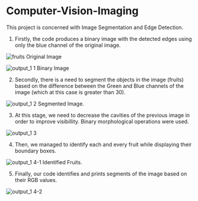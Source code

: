 # Computer-Vision-Imaging

This project is concerned with Image Segmentation and Edge Detection.

1. Firstly, the code produces a binary image with the detected edges using only the blue channel of the original image.

  ![fruits](https://user-images.githubusercontent.com/74135164/115285939-2af72a00-a157-11eb-90ac-375e72fa3b32.jpg) 
Original Image

![output_1 1](https://user-images.githubusercontent.com/74135164/115285961-32b6ce80-a157-11eb-9355-f40165ece4b6.jpg) 
Binary Image

2. Secondly, there is a need to segment the objects in the image (fruits) based on the difference between the Green and Blue channels of the image (which at this case is greater than 30).

![output_1 2](https://user-images.githubusercontent.com/74135164/115286344-a48f1800-a157-11eb-82a2-a55d528094b9.jpg) 
Segmented Image.

3. At this stage, we need to decrease the cavities of the previous image in order to improve visibillity. Binary morphological operations were used.

![output_1 3](https://user-images.githubusercontent.com/74135164/115286968-60e8de00-a158-11eb-99fe-b42a5795a3ed.jpg)

4. Then, we managed to identify each and every fruit while displaying their boundary boxes.

![output_1 4-1](https://user-images.githubusercontent.com/74135164/115287430-eec4c900-a158-11eb-96a0-b9284ac8f798.jpg)
Identified Fruits.

5. Finally, our code identifies and prints segments of the image based on their RGB values. 

![output_1 4-2](https://user-images.githubusercontent.com/74135164/115288893-aad2c380-a15a-11eb-99a2-615be1a8de9f.jpg)

